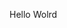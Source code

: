 Hello Wolrd








































































































































































































































































































































































































































































































































































































































































































































































































































































































































































































































































































































































































































































































































































































































































































































































































































































































































































































































































































































































































































































































































































































































































































































































































